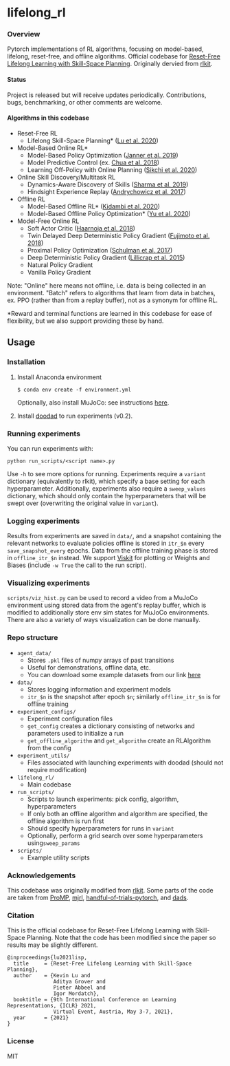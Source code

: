 # lifelong_rl

### Overview
Pytorch implementations of RL algorithms, focusing on model-based, lifelong, reset-free, and offline algorithms.
Official codebase for [Reset-Free Lifelong Learning with Skill-Space Planning](https://sites.google.com/berkeley.edu/reset-free-lifelong-learning).
Originally dervied from [rlkit](https://github.com/vitchyr/rlkit).

#### Status

Project is released but will receive updates periodically.
Contributions, bugs, benchmarking, or other comments are welcome.

#### Algorithms in this codebase
   - Reset-Free RL
     - Lifelong Skill-Space Planning* ([Lu et al. 2020](https://arxiv.org/abs/2012.03548))
   - Model-Based Online RL*
     - Model-Based Policy Optimization ([Janner et al. 2019](https://arxiv.org/abs/1906.08253))
     - Model Predictive Control (ex. [Chua et al. 2018](https://arxiv.org/abs/1805.12114))
     - Learning Off-Policy with Online Planning ([Sikchi et al. 2020](https://arxiv.org/abs/2008.10066))
   - Online Skill Discovery/Multitask RL
     - Dynamics-Aware Discovery of Skills ([Sharma et al. 2019](https://arxiv.org/abs/1907.01657))
     - Hindsight Experience Replay ([Andrychowicz et al. 2017](https://arxiv.org/abs/1707.01495))
   - Offline RL
     - Model-Based Offline RL* ([Kidambi et al. 2020](https://arxiv.org/abs/2005.05951))
     - Model-Based Offline Policy Optimization* ([Yu et al. 2020](https://arxiv.org/abs/2005.13239))
   - Model-Free Online RL
     - Soft Actor Critic ([Haarnoja et al. 2018](https://arxiv.org/abs/1801.01290))
     - Twin Delayed Deep Deterministic Policy Gradient ([Fujimoto et al. 2018](https://arxiv.org/abs/1802.09477))
     - Proximal Policy Optimization ([Schulman et al. 2017](https://arxiv.org/abs/1707.06347))
     - Deep Deterministic Policy Gradient ([Lillicrap et al. 2015](https://arxiv.org/abs/1509.02971))
     - Natural Policy Gradient
     - Vanilla Policy Gradient
   
Note: "Online" here means not offline, i.e. data is being collected in an environment.
"Batch" refers to algorithms that learn from data in batches, ex. PPO (rather than from a replay buffer), not as a synonym for offline RL.

*Reward and terminal functions are learned in this codebase for ease of flexibility, but we also support providing these by hand.

## Usage

### Installation

1. Install Anaconda environment
    ```
    $ conda env create -f environment.yml
    ```
    
    Optionally, also install MuJoCo: see instructions [here](https://github.com/openai/mujoco-py).

2. Install [doodad](https://github.com/jonasrothfuss/doodad) to run experiments (v0.2).

### Running experiments

You can run experiments with:
```
python run_scripts/<script name>.py
```

Use ```-h``` to see more options for running.
Experiments require a ```variant``` dictionary (equivalently to rlkit), which specify a base setting for
each hyperparameter. Additionally, experiments also require a ```sweep_values``` dictionary, which should
only contain the hyperparameters that will be swept over (overwriting the original value in ```variant```).

### Logging experiments

Results from experiments are saved in ```data/```, and a snapshot containing the relevant networks to
evaluate policies offline is stored in ```itr_$n``` every ```save_snapshot_every``` epochs. Data from
the offline training phase is stored in ```offline_itr_$n``` instead.
We support [Viskit](https://github.com/rll/rllab) for plotting or Weights and Biases (include
```-w True``` the call to the run script).

### Visualizing experiments

```scripts/viz_hist.py``` can be used to record a video from a MuJoCo environment using stored data from
the agent's replay buffer, which is modified to additionally store env sim states for MuJoCo environments.
There are also a variety of ways visualization can be done manually.

### Repo structure

- ```agent_data/```
  - Stores ```.pkl``` files of numpy arrays of past transitions
  - Useful for demonstrations, offline data, etc.
  - You can download some example datasets from our link [here](https://drive.google.com/drive/folders/1ctwwWporlw_P5T4-82ozk_bALm7sQY3c?usp=sharing)
- ```data/```
  - Stores logging information and experiment models
  - ```itr_$n``` is the snapshot after epoch ```$n```; similarly ```offline_itr_$n``` is for offline training
- ```experiment_configs/```
  - Experiment configuration files
  - ```get_config``` creates a dictionary consisting of networks and parameters used to initialize a run
  - ```get_offline_algorithm``` and ```get_algorithm``` create an RLAlgorithm from the config
- ```experiment_utils/```
  - Files associated with launching experiments with doodad (should not require modification)
- ```lifelong_rl/```
  - Main codebase
- ```run_scripts/```
  - Scripts to launch experiments: pick config, algorithm, hyperparameters
  - If only both an offline algorithm and algorithm are specified, the offline algorithm is run first
  - Should specify hyperparameters for runs in ```variant```
  - Optionally, perform a grid search over some hyperparameters using```sweep_params```
- ```scripts/```
  - Example utility scripts

### Acknowledgements

This codebase was originally modified from [rlkit](https://github.com/vitchyr/rlkit).
Some parts of the code are taken from [ProMP](https://github.com/jonasrothfuss/ProMP), 
[mjrl](https://github.com/aravindr93/mjrl),
[handful-of-trials-pytorch](https://github.com/quanvuong/handful-of-trials-pytorch), and
[dads](https://github.com/google-research/dads).

### Citation

This is the official codebase for Reset-Free Lifelong Learning with Skill-Space Planning.
Note that the code has been modified since the paper so results may be slightly different.

```
@inproceedings{lu2021lisp,
  title     = {Reset-Free Lifelong Learning with Skill-Space Planning},
  author    = {Kevin Lu and
               Aditya Grover and
               Pieter Abbeel and
               Igor Mordatch},
  booktitle = {9th International Conference on Learning Representations, {ICLR} 2021,
               Virtual Event, Austria, May 3-7, 2021},
  year      = {2021}
}
```

### License

MIT
